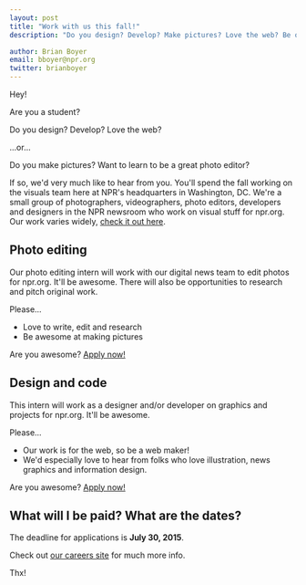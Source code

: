 ```yaml
---
layout: post
title: "Work with us this fall!"
description: "Do you design? Develop? Make pictures? Love the web? Be our fall intern!"

author: Brian Boyer
email: bboyer@npr.org
twitter: brianboyer
---
```


Hey!

Are you a student?

Do you design? Develop? Love the web?

...or...

Do you make pictures? Want to learn to be a great photo editor?

If so, we'd very much like to hear from you. You'll spend the fall working on the visuals team here at NPR's headquarters in Washington, DC. We're a small group of photographers, videographers, photo editors, developers and designers in the NPR newsroom who work on visual stuff for npr.org. Our work varies widely, [check it out here](http://blog.apps.npr.org/apps/).

## Photo editing

Our photo editing intern will work with our digital news team to edit photos for npr.org. It'll be awesome. There will also be opportunities to research and pitch original work.

Please...

- Love to write, edit and research
- Be awesome at making pictures

Are you awesome? [Apply now!](https://interns-npr.icims.com/jobs/2447/fall-2015%3a-digital-news%2c-picture-editing-%26-visual-journalist/job)

## Design and code

This intern will work as a designer and/or developer on graphics and projects for npr.org. It'll be awesome.

Please...

- Our work is for the web, so be a web maker!
- We'd especially love to hear from folks who love illustration, news graphics and information design.

Are you awesome? [Apply now!](https://interns-npr.icims.com/jobs/2446/fall-2015%3a-news-apps/job)

## What will I be paid? What are the dates?

The deadline for applications is <b>July 30, 2015</b>.

Check out [our careers site](http://www.npr.org/about-npr/181881227/internships-at-npr) for much more info.

Thx!

